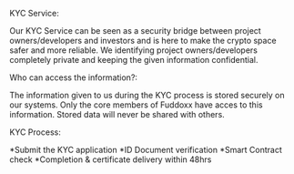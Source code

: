 KYC Service:

Our KYC Service can be seen as a security bridge between project owners/developers and investors and is here to make the crypto space safer and more reliable. We identifying project owners/developers completely private and keeping the given information confidential.

Who can access the information?:

The information given to us during the KYC process is stored securely on our systems. Only the core members of Fuddoxx have acces to this information. Stored data will never be shared with others.

KYC Process:

*Submit the KYC application
*ID Document verification
*Smart Contract check
*Completion & certificate delivery within 48hrs
